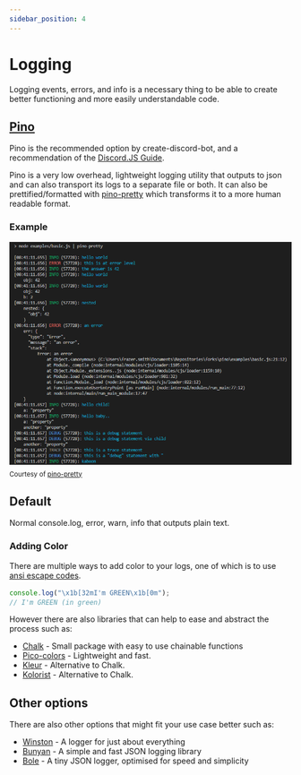 ```yaml
---
sidebar_position: 4
---
```


# Logging

Logging events, errors, and info is a necessary thing to be able to create better functioning and more easily
understandable code.

## [Pino](https://getpino.io/)

Pino is the recommended option by create-discord-bot, and a recommendation of the [Discord.JS Guide](https://discordjs.guide).

Pino is a very low overhead, lightweight logging utility that outputs to json and can also transport its logs
to a separate file or both. It can also be prettified/formatted with [pino-pretty](https://www.npmjs.com/package/pino-pretty)
which transforms it to a more human readable format.

### Example

![Image of pino and pino-pretty working](https://raw.githubusercontent.com/pinojs/pino-pretty/HEAD/demo.png)
<sub>Courtesy of <a href="https://github.com/pinojs/pino-pretty">pino-pretty</a></sub>

## Default

Normal console.log, error, warn, info that outputs plain text.

### Adding Color

There are multiple ways to add color to your logs, one of which is to use [ansi escape codes](https://en.wikipedia.org/wiki/ANSI_escape_code#Colors).

```js
console.log("\x1b[32mI'm GREEN\x1b[0m");
// I'm GREEN (in green)
```

However there are also libraries that can help to ease and abstract the process such as:

- [Chalk](https://www.npmjs.com/package/chalk) - Small package with easy to use chainable functions
- [Pico-colors](https://www.npmjs.com/package/picocolors) - Lightweight and fast.
- [Kleur](https://www.npmjs.com/package/kleur) - Alternative to Chalk.
- [Kolorist](https://www.npmjs.com/package/kolorist) - Alternative to Chalk.

## Other options

There are also other options that might fit your use case better such as:

- [Winston](https://www.npmjs.com/package/winston) - A logger for just about everything
- [Bunyan](https://www.npmjs.com/package/bunyan) - A simple and fast JSON logging library
- [Bole](https://www.npmjs.com/package/bole) - A tiny JSON logger, optimised for speed and simplicity

